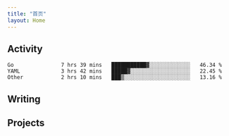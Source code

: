 ```yaml
---
title: "首页"
layout: Home
---
```


## Activity
<!--START_SECTION:waka-->

```text
Go               7 hrs 39 mins   ███████████▓░░░░░░░░░░░░░   46.34 %
YAML             3 hrs 42 mins   █████▓░░░░░░░░░░░░░░░░░░░   22.45 %
Other            2 hrs 10 mins   ███▒░░░░░░░░░░░░░░░░░░░░░   13.16 %
```

<!--END_SECTION:waka-->

## Writing
<PindedPosts />

## Projects
<Projects />
